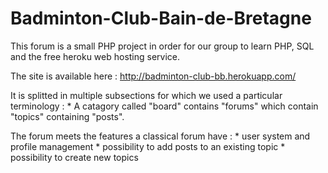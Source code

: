# Badminton-Club-Bain-de-Bretagne

This forum is a small PHP project in order for our group to learn PHP, SQL and the free heroku web hosting service.

The site is available here : http://badminton-club-bb.herokuapp.com/

It is splitted in multiple subsections for which we used a particular terminology :
    * A catagory called "board" contains "forums" which contain "topics" containing "posts".

The forum meets the features a classical forum have :
    * user system and profile management
    * possibility to add posts to an existing topic
    * possibility to create new topics
